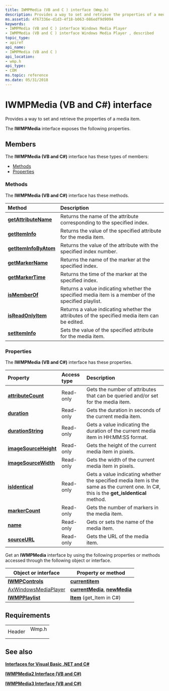```yaml
---
title: IWMPMedia (VB and C ) interface (Wmp.h)
description: Provides a way to set and retrieve the properties of a media item.The IWMPMedia interface exposes the following properties.
ms.assetid: 4f67336e-d1d3-4f18-b063-086edf9d9094
keywords:
- IWMPMedia (VB and C ) interface Windows Media Player
- IWMPMedia (VB and C ) interface Windows Media Player , described
topic_type:
- apiref
api_name:
- IWMPMedia (VB and C )
api_location:
- wmp.h
api_type:
- COM
ms.topic: reference
ms.date: 05/31/2018
---
```


# IWMPMedia (VB and C#) interface

Provides a way to set and retrieve the properties of a media item.

The **IWMPMedia** interface exposes the following properties.

## Members

The **IWMPMedia (VB and C#)** interface has these types of members:

-   [Methods](#methods)
-   [Properties](#properties)

### Methods

The **IWMPMedia (VB and C#)** interface has these methods.



| Method                                                                             | Description                                                                                                   |
|:-----------------------------------------------------------------------------------|:--------------------------------------------------------------------------------------------------------------|
| [**getAttributeName**](wmplibiwmpmedia-iwmpmedia-getattributename--vb-and-c.md)   | Returns the name of the attribute corresponding to the specified index.<br/>                            |
| [**getItemInfo**](wmplibiwmpmedia-iwmpmedia-getiteminfo--vb-and-c.md)             | Returns the value of the specified attribute for the media item.<br/>                                   |
| [**getItemInfoByAtom**](wmplibiwmpmedia-iwmpmedia-getiteminfobyatom--vb-and-c.md) | Returns the value of the attribute with the specified index number.<br/>                                |
| [**getMarkerName**](wmplibiwmpmedia-iwmpmedia-getmarkername--vb-and-c.md)         | Returns the name of the marker at the specified index.<br/>                                             |
| [**getMarkerTime**](wmplibiwmpmedia-iwmpmedia-getmarkertime--vb-and-c.md)         | Returns the time of the marker at the specified index.<br/>                                             |
| [**isMemberOf**](wmplibiwmpmedia-iwmpmedia-ismemberof--vb-and-c.md)               | Returns a value indicating whether the specified media item is a member of the specified playlist.<br/> |
| [**isReadOnlyItem**](wmplibiwmpmedia-iwmpmedia-isreadonlyitem--vb-and-c.md)       | Returns a value indicating whether the attributes of the specified media item can be edited.<br/>       |
| [**setItemInfo**](wmplibiwmpmedia-iwmpmedia-setiteminfo--vb-and-c.md)             | Sets the value of the specified attribute for the media item.<br/>                                      |



 

### Properties

The **IWMPMedia (VB and C#)** interface has these properties.



| Property                                                                                      | Access type          | Description                                                                                                                                          |
|:----------------------------------------------------------------------------------------------|:---------------------|:-----------------------------------------------------------------------------------------------------------------------------------------------------|
| [**attributeCount**](wmplibiwmpmedia-iwmpmedia-attributecount--vb-and-c.md)<br/>       | Read-only<br/> | Gets the number of attributes that can be queried and/or set for the media item.<br/>                                                          |
| [**duration**](wmplibiwmpmedia-iwmpmedia-duration--vb-and-c.md)<br/>                   | Read-only<br/> | Gets the duration in seconds of the current media item.<br/>                                                                                   |
| [**durationString**](wmplibiwmpmedia-iwmpmedia-durationstring--vb-and-c.md)<br/>       | Read-only<br/> | Gets a value indicating the duration of the current media item in HH:MM:SS format.<br/>                                                        |
| [**imageSourceHeight**](wmplibiwmpmedia-iwmpmedia-imagesourceheight--vb-and-c.md)<br/> | Read-only<br/> | Gets the height of the current media item in pixels.<br/>                                                                                      |
| [**imageSourceWidth**](wmplibiwmpmedia-iwmpmedia-imagesourcewidth--vb-and-c.md)<br/>   | Read-only<br/> | Gets the width of the current media item in pixels.<br/>                                                                                       |
| [**isIdentical**](iwmpmedia-isidentical--vb-and-c.md)<br/>                             | Read-only<br/> | Gets a value indicating whether the specified media item is the same as the current one. In C#, this is the **get\_isIdentical** method.<br/> |
| [**markerCount**](wmplibiwmpmedia-iwmpmedia-markercount--vb-and-c.md)<br/>             | Read-only<br/> | Gets the number of markers in the media item.<br/>                                                                                             |
| [**name**](wmplibiwmpmedia-iwmpmedia-name--vb-and-c.md)<br/>                           | Read-only<br/> | Gets or sets the name of the media item.<br/>                                                                                                  |
| [**sourceURL**](wmplibiwmpmedia-iwmpmedia-sourceurl--vb-and-c.md)<br/>                 | Read-only<br/> | Gets the URL of the media item.<br/>                                                                                                           |



 

Get an **IWMPMedia** interface by using the following properties or methods accessed through the following object or interface.



| Object or interface                                               | Property or method                                                                                                                       |
|-------------------------------------------------------------------|------------------------------------------------------------------------------------------------------------------------------------------|
| [**IWMPControls**](iwmpcontrols--vb-and-c.md)                    | [**currentitem**](wmplibiwmpcontrols-iwmpcontrols-currentitem--vb-and-c.md)                                                             |
| [AxWindowsMediaPlayer](axwindowsmediaplayer-object--vb-and-c.md) | [**currentMedia**](axwmplib-axwindowsmediaplayer-currentmedia--vb-and-c.md), [**newMedia**](axwmplib-axwindowsmediaplayer-newmedia.md) |
| [**IWMPPlaylist**](iwmpplaylist--vb-and-c.md)                    | [**Item**](iwmpplaylist-item--vb-and-c.md) (get\_Item in C#)                                                                           |



 

## Requirements



|                   |                                                                                  |
|-------------------|----------------------------------------------------------------------------------|
| Header<br/> | <dl> <dt>Wmp.h</dt> </dl> |



## See also

<dl> <dt>

[**Interfaces for Visual Basic .NET and C#**](interfaces-for-visual-basic--net-and-c.md)
</dt> <dt>

[**IWMPMedia2 Interface (VB and C#)**](iwmpmedia2--vb-and-c.md)
</dt> <dt>

[**IWMPMedia3 Interface (VB and C#)**](iwmpmedia3--vb-and-c.md)
</dt> </dl>

 

 





